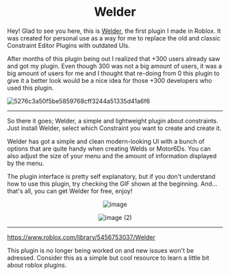 <div align="center">

# Welder
  
</div>

Hey! Glad to see you here, this is [Welder](https://www.roblox.com/library/5456753037/Welder), the first plugin I made in Roblox. It was created for personal use as a way for me to replace the old and classic Constraint Editor Plugins with outdated UIs.

After months of this plugin being out I realized that +300 users already saw and got my plugin. Even though 300 was not a big amount of users, it was a big amount of users for me and I thought that re-doing from 0 this plugin to give it a better look would be a nice idea for those +300 developers who used this plugin. 

![5276c3a50f5be5859768cff3244a51335d41a6f6](https://user-images.githubusercontent.com/36084202/128008391-92e7372b-5c4d-478b-b7f1-4cf4fa226c48.gif)

---
So there it goes; Welder, a simple and lightweight plugin about constraints. Just install Welder, select which Constraint you want to create and create it. 

Welder has got a simple and clean modern-looking UI with a bunch of options that are quite handy when creating Welds or Motor6Ds. You can also adjust the size of your menu and the amount of information displayed by the menu.

The plugin interface is pretty self explanatory, but if you don't understand how to use this plugin, try checking the GIF shown at the beginning. And... that's all, you can get Welder for free, enjoy!

<div align="center">

![image](https://user-images.githubusercontent.com/36084202/128008264-0b0de4bf-6cc5-4ade-8478-2875d6433d7c.png)
  
</div>

<div align="center">

![image (2)](https://user-images.githubusercontent.com/36084202/128008186-eafc5b2e-5f88-4db8-8f46-07271071196d.png)
  
</div>

---

https://www.roblox.com/library/5456753037/Welder

This plugin is no longer being worked on and new issues won't be adressed. Consider this as a simple but cool resource to learn a little bit about roblox plugins.
